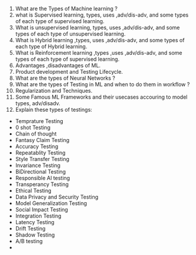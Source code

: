 1. What are the Types of Machine learning ?
2. what is Supervised learning, types, uses ,adv/dis-adv, and some types of each type of supervised learning.
3. What is unsupervised learning, types, uses ,adv/dis-adv, and some types of each type of unsupervised learning.
4. What is Hybrid learning ,types, uses ,adv/dis-adv, and some types of each type of Hybrid learning.
5. What is Reinforcement learning ,types ,uses ,adv/dis-adv, and some types of each type of supervised learning. 
6. Advantages ,disadvantages of ML.
7. Product development and Testing Lifecycle.
8. What are the types of Neural Networks ?
9. What are the types of Testing in ML  and when to do them in workflow ?
11. Regularization and Techniques.
12. Some Famous ML Frameworks and their usecases accouring to model types, adv/disadv.
13. Explain these types of testings: 
* Temprature Testing
* 0 shot Testing
* Chain of thought
* Fantasy Claim Testing
* Accuracy Testing
* Repeatablity Testing
* Style Transfer Testing
* Invariance Testing
* BiDirectional Testing
* Responsible AI testing
* Transperancy Testing
* Ethical Testing
* Data Privacy and Security Testing
* Model Generalization Testing
* Social Impact Testing
* Integration Testing
* Latency Testing
* Drift Testing
* Shadow Testing
* A/B testing
* 
